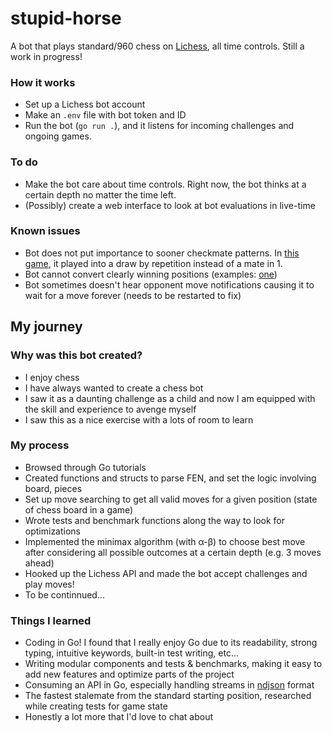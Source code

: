 # stupid-horse
A bot that plays standard/960 chess on [Lichess](https://lichess.org), all time controls. Still a work in progress!

### How it works
- Set up a Lichess bot account
- Make an `.env` file with bot token and ID
- Run the bot (`go run .`), and it listens for incoming challenges and ongoing games.

### To do
- Make the bot care about time controls. Right now, the bot thinks at a certain depth no matter the time left.
- (Possibly) create a web interface to look at bot evaluations in live-time

### Known issues
- Bot does not put importance to sooner checkmate patterns. In [this game](https://lichess.org/7uwbkBlXsVR7), it played into a draw by repetition instead of a mate in 1.
- Bot cannot convert clearly winning positions (examples: [one](https://lichess.org/4Minxwys65gE))
- Bot sometimes doesn't hear opponent move notifications causing it to wait for a move forever (needs to be restarted to fix)

## My journey

### Why was this bot created?
- I enjoy chess
- I have always wanted to create a chess bot
- I saw it as a daunting challenge as a child and now I am equipped with the skill and experience to avenge myself
- I saw this as a nice exercise with a lots of room to learn

### My process
- Browsed through Go tutorials
- Created functions and structs to parse FEN, and set the logic involving board, pieces
- Set up move searching to get all valid moves for a given position (state of chess board in a game)
- Wrote tests and benchmark functions along the way to look for optimizations
- Implemented the minimax algorithm (with α-β) to choose best move after considering all possible outcomes at a certain depth (e.g. 3 moves ahead)
- Hooked up the Lichess API and made the bot accept challenges and play moves!
- To be continnued...

### Things I learned
- Coding in Go! I found that I really enjoy Go due to its readability, strong typing, intuitive keywords, built-in test writing, etc...
- Writing modular components and tests & benchmarks, making it easy to add new features and optimize parts of the project
- Consuming an API in Go, especially handling streams in [ndjson](http://ndjson.org/) format
- The fastest stalemate from the standard starting position, researched while creating tests for game state
- Honestly a lot more that I'd love to chat about

